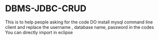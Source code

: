 # DBMS-JDBC-CRUD
This is to help people asking for the code 
DO install mysql command line client and replace the username , database name, password in the codes 
You can directly import in eclipse 
